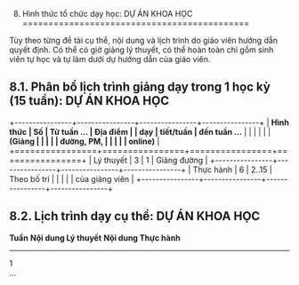8. Hình thức tổ chức dạy học: DỰ ÁN KHOA HỌC
============================================

Tùy theo từng đề tài cụ thể, nội dung và lịch trình do giáo viên hướng
dẫn quyết định. Có thể có giờ giảng lý thuyết, có thể hoàn toàn chỉ gồm
sinh viên tự học và tự làm dưới dự hướng dẫn của giáo viên.

8.1. Phân bổ lịch trình giảng dạy trong 1 học kỳ (15 tuần): DỰ ÁN KHOA HỌC
--------------------------------------------------------------------------

+----------------+----------------+----------------+----------------+
| **Hình thức    | **Số           | **Từ tuần ...  | **Địa điểm**   |
| dạy**          | tiết/tuần**    | đến tuần ...** |                |
|                |                |                | **(Giảng       |
|                |                |                | đường, PM,     |
|                |                |                | online)**      |
+================+================+================+================+
| Lý thuyết      | 3              | 1              | Giảng đường    |
+----------------+----------------+----------------+----------------+
| Thực hành      | 6              | 2..15          | Theo bố trí    |
|                |                |                | của giảng viên |
+----------------+----------------+----------------+----------------+

8.2. Lịch trình dạy cụ thể: DỰ ÁN KHOA HỌC
------------------------------------------

  **Tuần**   **Nội dung Lý thuyết**   **Nội dung Thực hành**
  ---------- ------------------------ ------------------------
  1                                   
  ...                                 

